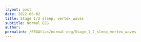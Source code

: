 ```yaml
---
layout: post
date: 2022-08-02 
title: Stage 1/2 sleep, vertex waves
subtitle: Normal EEG
author: 
permalink: /EEGAtlas/normal-eeg/Stage_1_2_sleep_vertex_waves
---
```



